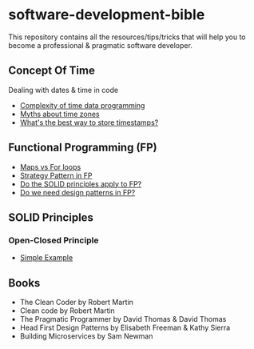 # software-development-bible
This repository contains all the resources/tips/tricks that will help you to become a professional &amp; pragmatic software developer.

## Concept Of Time
Dealing with dates & time in code
* [Complexity of time data programming](https://www.mojotech.com/blog/the-complexity-of-time-data-programming/)
* [Myths about time zones](https://www.zainrizvi.io/blog/falsehoods-programmers-believe-about-time-zones/)
* [What's the best way to store timestamps?](https://stackoverflow.com/questions/178704/are-unix-timestamps-the-best-way-to-store-timestamps)

## Functional Programming (FP)
* [Maps vs For loops](https://medium.com/@ExplosionPills/map-vs-for-loop-2b4ce659fb03)
* [Strategy Pattern in FP](https://dev.to/qgabe/functional-programming-design-patterns-part-1-strategy-pattern-4f92)
* [Do the SOLID principles apply to FP?](https://dev.to/patferraggi/do-the-solid-principles-apply-to-functional-programming-56lm)
* [Do we need design patterns in FP?](https://dev.to/patferraggi/do-you-need-design-patterns-in-functional-programming-370c)

## SOLID Principles
### Open-Closed Principle
* [Simple Example](http://joelabrahamsson.com/a-simple-example-of-the-openclosed-principle/)


## Books
* The Clean Coder by Robert Martin
* Clean code by Robert Martin
* The Pragmatic Programmer by David Thomas & David Thomas
* Head First Design Patterns by Elisabeth Freeman & Kathy Sierra
* Building Microservices by Sam Newman
